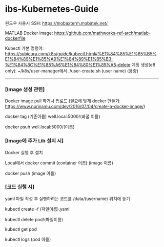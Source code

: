 # ibs-Kubernetes-Guide


윈도우 사용시 SSH: https://mobaxterm.mobatek.net/

MATLAB Docker Image: https://github.com/mathworks-ref-arch/matlab-dockerfile

Kubectl 기본 명령어: https://subicura.com/k8s/guide/kubectl.html#%E1%84%85%E1%85%B5%E1%84%89%E1%85%A9%E1%84%89%E1%85%B3-%E1%84%8C%E1%85%A6%E1%84%80%E1%85%A5-delete
계정 생성(e8 only): ~/k8s/user-manager에서 ./user-create.sh (user name) (용량)

---

### [Image 생성 관련]

Docker image pull 하거나 업로드 (필요에 맞게 docker 만들기: https://www.nurinamu.com/dev/2016/07/04/create-a-docker-image/)

docker tag (기존이름) well.local:5000/(바꿀 이름)

docker psuh well.local:5000/(이름)


### [Image에 추가 Lib 설치 시]

Docker 실행 후 설치

Local에서 docker commit (container 이름) (image 이름)

docker push (image 이름)


### [코드 실행 시]

yaml 파일 작성 후 실행하려는 코드를 /data/(username) 위치에 놓기

kubectl create -f (파일이름).yaml

kubectl delete pod/(파일이름)

kubectl get pod

kubectl logs (pod 이름)

